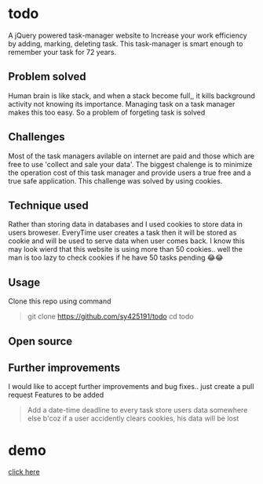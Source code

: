 # todo
A jQuery powered task-manager website to Increase your work efficiency by adding, marking, deleting task. This task-manager is smart enough to remember your task for 72 years. 

## Problem solved
Human brain is like stack, and when a stack become full,, it kills background activity not knowing its importance. Managing task on a task manager makes this too easy. So a problem of forgeting task is solved   

## Challenges
Most of the task managers avilable on internet are paid and those which are free to use 'collect and sale your data'. The biggest chalenge is to minimize the operation cost of this task manager and provide users a true free and a true safe application. This challenge was solved by using cookies.


## Technique used
Rather than storing data in databases and I used cookies to store data in users broweser. EveryTime user creates a task then it will be stored as cookie and will be used to serve data when user comes back. I know this may look wierd that this website is using more than 50 cookies.. well the man is too lazy to check cookies if he have 50 tasks pending 😂😂

## Usage
Clone this repo using command 
> git clone https://github.com/sy425191/todo
> cd todo


## Open source


## Further improvements
I would like to accept further improvements and bug fixes.. just create a pull request
Features to be added
> Add a date-time deadline to every task
> store users data somewhere else b'coz if a user accidently clears cookies, his data will be lost 

# demo
[click here](https://sy425191.github.io/todo)

